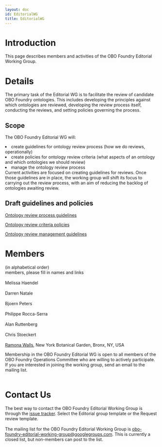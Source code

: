```yaml
---
layout: doc
id: EditorialWG
title: EditorialWG
---
```


# Introduction #

This page describes members and activities of the OBO Foundry Editorial Working Group.


# Details #

The primary task of the Editorial WG is to facilitate the review of candidate OBO Foundry ontologies. This includes developing the principles against which ontologies are reviewed, developing the review process itself, conducting the reviews, and setting policies governing the process.

## Scope ##
The OBO Foundry Editorial WG will:
  <li> create guidelines for ontology review process (how we do reviews, operationally)
  <li> create policies for ontology review criteria (what aspects of an ontology and which ontologies we should review)
  <li> manage the ontology review process
<br>
Current activities are focused on creating guidelines for reviews. Once those guidelines are in place, the working group will shift its focus to carrying out the review process, with an aim of reducing the backlog of ontologies awaiting review.

## Draft guidelines and policies ##

[Ontology review process guidelines](/docs/ReviewProcessGuidelines.html)

[Ontology review criteria policies](/docs/ReviewCriteriaPolicies.html)

[Ontology review management guidelines](/docs/ReviewManagementGuidelines.html)

# Members #
(in alphabetical order)<br>
members, please fill in names and links<br>
<br>
Melissa Haendel<br>
<br>
Darren Natale<br>
<br>
Bjoern Peters<br>
<br>
Philippe Rocca-Serra<br>
<br>
Alan Ruttenberg<br>
<br>
Chris Stoeckert<br>
<br>
<a href='http://www.nybg.org/science/scientist_profile.php?id_scientist=119'>Ramona Walls</a>, New York Botanical Garden, Bronx, NY, USA<br>

Membership in the OBO Foundry Editorial WG is open to all members of the OBO Foundry Operations Committee who are willing to actively participate. If you are interested in joining the working group, send an email to the mailing list.<br>
<br>
<h1>Contact Us</h1>

The best way to contact the OBO Foundry Editorial Working Group is through the <a href='http://code.google.com/p/obo-foundry-operations-committee/issues/list'>issue tracker</a>. Select the Editorial group template or the Request review template.<br>
<br>
The mailing list for the OBO Foundry Editorial Working Group is <a href='mailto:obo-foundry-editorial-working-group@googlegroups.com'>obo-foundry-editorial-working-group@googlegroups.com</a>. This is currently a closed list, but non-members can post to the list.
